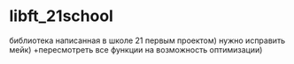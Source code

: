 # libft_21school
библиотека написанная в школе 21 первым проектом)
нужно исправить мейк) +пересмотреть все функции на возможность оптимизации)
